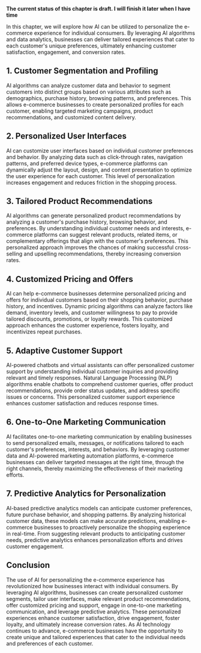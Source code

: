 **The current status of this chapter is draft. I will finish it later when I have time**

In this chapter, we will explore how AI can be utilized to personalize the e-commerce experience for individual consumers. By leveraging AI algorithms and data analytics, businesses can deliver tailored experiences that cater to each customer's unique preferences, ultimately enhancing customer satisfaction, engagement, and conversion rates.

**1. Customer Segmentation and Profiling**
------------------------------------------

AI algorithms can analyze customer data and behavior to segment customers into distinct groups based on various attributes such as demographics, purchase history, browsing patterns, and preferences. This allows e-commerce businesses to create personalized profiles for each customer, enabling targeted marketing campaigns, product recommendations, and customized content delivery.

**2. Personalized User Interfaces**
-----------------------------------

AI can customize user interfaces based on individual customer preferences and behavior. By analyzing data such as click-through rates, navigation patterns, and preferred device types, e-commerce platforms can dynamically adjust the layout, design, and content presentation to optimize the user experience for each customer. This level of personalization increases engagement and reduces friction in the shopping process.

**3. Tailored Product Recommendations**
---------------------------------------

AI algorithms can generate personalized product recommendations by analyzing a customer's purchase history, browsing behavior, and preferences. By understanding individual customer needs and interests, e-commerce platforms can suggest relevant products, related items, or complementary offerings that align with the customer's preferences. This personalized approach improves the chances of making successful cross-selling and upselling recommendations, thereby increasing conversion rates.

**4. Customized Pricing and Offers**
------------------------------------

AI can help e-commerce businesses determine personalized pricing and offers for individual customers based on their shopping behavior, purchase history, and incentives. Dynamic pricing algorithms can analyze factors like demand, inventory levels, and customer willingness to pay to provide tailored discounts, promotions, or loyalty rewards. This customized approach enhances the customer experience, fosters loyalty, and incentivizes repeat purchases.

**5. Adaptive Customer Support**
--------------------------------

AI-powered chatbots and virtual assistants can offer personalized customer support by understanding individual customer inquiries and providing relevant and timely responses. Natural Language Processing (NLP) algorithms enable chatbots to comprehend customer queries, offer product recommendations, provide order status updates, and address specific issues or concerns. This personalized customer support experience enhances customer satisfaction and reduces response times.

**6. One-to-One Marketing Communication**
-----------------------------------------

AI facilitates one-to-one marketing communication by enabling businesses to send personalized emails, messages, or notifications tailored to each customer's preferences, interests, and behaviors. By leveraging customer data and AI-powered marketing automation platforms, e-commerce businesses can deliver targeted messages at the right time, through the right channels, thereby maximizing the effectiveness of their marketing efforts.

**7. Predictive Analytics for Personalization**
-----------------------------------------------

AI-based predictive analytics models can anticipate customer preferences, future purchase behavior, and shopping patterns. By analyzing historical customer data, these models can make accurate predictions, enabling e-commerce businesses to proactively personalize the shopping experience in real-time. From suggesting relevant products to anticipating customer needs, predictive analytics enhances personalization efforts and drives customer engagement.

**Conclusion**
--------------

The use of AI for personalizing the e-commerce experience has revolutionized how businesses interact with individual consumers. By leveraging AI algorithms, businesses can create personalized customer segments, tailor user interfaces, make relevant product recommendations, offer customized pricing and support, engage in one-to-one marketing communication, and leverage predictive analytics. These personalized experiences enhance customer satisfaction, drive engagement, foster loyalty, and ultimately increase conversion rates. As AI technology continues to advance, e-commerce businesses have the opportunity to create unique and tailored experiences that cater to the individual needs and preferences of each customer.
